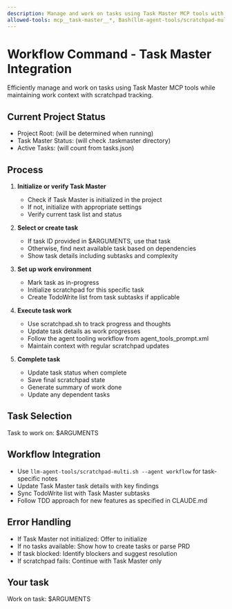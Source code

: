 ```yaml
---
description: Manage and work on tasks using Task Master MCP tools with integrated scratchpad tracking
allowed-tools: mcp__task-master__*, Bash(llm-agent-tools/scratchpad-multi.sh:*), Read(*), Edit(*), TodoWrite
---
```


# Workflow Command - Task Master Integration

Efficiently manage and work on tasks using Task Master MCP tools while maintaining work context with scratchpad tracking.

## Current Project Status
- Project Root: (will be determined when running)
- Task Master Status: (will check .taskmaster directory)
- Active Tasks: (will count from tasks.json)

## Process

1. **Initialize or verify Task Master**
   - Check if Task Master is initialized in the project
   - If not, initialize with appropriate settings
   - Verify current task list and status

2. **Select or create task**
   - If task ID provided in $ARGUMENTS, use that task
   - Otherwise, find next available task based on dependencies
   - Show task details including subtasks and complexity

3. **Set up work environment**
   - Mark task as in-progress
   - Initialize scratchpad for this specific task
   - Create TodoWrite list from task subtasks if applicable

4. **Execute task work**
   - Use scratchpad.sh to track progress and thoughts
   - Update task details as work progresses
   - Follow the agent tooling workflow from agent_tools_prompt.xml
   - Maintain context with regular scratchpad updates

5. **Complete task**
   - Update task status when complete
   - Save final scratchpad state
   - Generate summary of work done
   - Update any dependent tasks

## Task Selection
Task to work on: $ARGUMENTS

## Workflow Integration

- Use `llm-agent-tools/scratchpad-multi.sh --agent workflow` for task-specific notes
- Update Task Master task details with key findings
- Sync TodoWrite list with Task Master subtasks
- Follow TDD approach for new features as specified in CLAUDE.md

## Error Handling

- If Task Master not initialized: Offer to initialize
- If no tasks available: Show how to create tasks or parse PRD
- If task blocked: Identify blockers and suggest resolution
- If scratchpad fails: Continue with Task Master only

## Your task
Work on task: $ARGUMENTS
